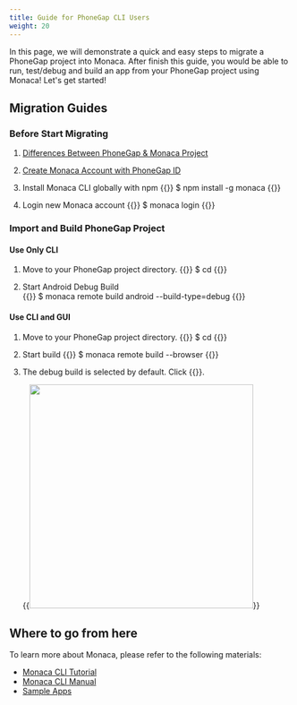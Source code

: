 ```yaml
---
title: Guide for PhoneGap CLI Users
weight: 20
---
```


In this page, we will demonstrate a quick and easy steps to migrate a PhoneGap project into Monaca. After finish this guide, you would be able to run, test/debug and build an app from your PhoneGap project using Monaca! Let's get started!


## Migration Guides

### Before Start Migrating

1. [Differences Between PhoneGap & Monaca Project](/en/products_guide/migration/phonegap_migration/fundamentals/)  

2. [Create Monaca Account with PhoneGap ID](/en/oauth/phonegap/authorize)  
3. Install Monaca CLI globally with npm
{{<highlight js>}}
  $ npm install -g monaca
{{</highlight>}}

4. Login new Monaca account
{{<highlight js>}}
  $ monaca login
{{</highlight>}}

### Import and Build PhoneGap Project

#### Use Only CLI
1. Move to your PhoneGap project directory.
{{<highlight js>}}
  $ cd <project dir>
{{</highlight>}}

2. Start Android Debug Build  
{{<highlight js>}}
  $ monaca remote build android --build-type=debug
{{</highlight>}}

#### Use CLI and GUI
1. Move to your PhoneGap project directory.
{{<highlight js>}}
  $ cd <project dir>
{{</highlight>}}

2. Start build
{{<highlight js>}}
  $ monaca remote build --browser
{{</highlight>}}

2. The debug build is selected by default. Click {{<guilabel name="Start Build">}}. 

	{{<img src="/images/migration/phonegap/cli_remote_build.png" width="400">}}


## Where to go from here

To learn more about Monaca, please refer to the following materials:

- [Monaca CLI Tutorial](/en/tutorials/monaca_cli/)
- [Monaca CLI Manual](/en/products_guide/monaca_cli/)
- [Sample Apps](/en/sampleapp/samples/)